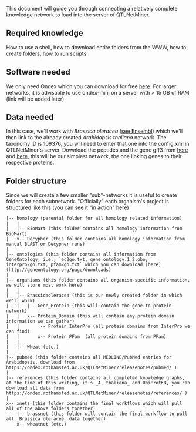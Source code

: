 This document will guide you through connecting a relatively complete knowledge network to load into the server of QTLNetMiner.

## Required knowledge

How to use a shell, how to download entire folders from the WWW, how to create folders, how to run scripts

## Software needed

We only need Ondex which you can download for free [here](http://www.ondex.org/verify.php). For larger networks, it is advisable to use ondex-mini on a server with > 15 GB of RAM (link will be added later)

## Data needed

In this case, we'll work with _Brassica oleracea_ ([see Ensembl](http://plants.ensembl.org/Brassica_oleracea/Info/Index)) which we'll then link to the already created _Arabidopsis thaliana_ network. The taxonomy ID is 109376, you will need to enter that one into the config.xml in QTLNetMiner's server. Download the peptides and the gene gff3 from [here](ftp://ftp.ensemblgenomes.org/pub/plants/release-26/fasta/brassica_oleracea/pep/) and [here](ftp://ftp.ensemblgenomes.org/pub/plants/release-26/gff3/brassica_oleracea/), this will be our simplest network, the one linking genes to their respective proteins.

## Folder structure

Since we will create a few smaller "sub"-networks it is useful to create folders for each subnetwork. "Officially" each organism's project is structured like this (you can see it "in action" [here](https://ondex.rothamsted.ac.uk/QTLNetMiner/releasenotes/))

```
|-- homology (parental folder for all homology related information)
|   |
|   |-- BioMart (this folder contains all homology information from BioMart)
|   x-- Decypher (this folder contains all homology information from manual BLAST or Decypher runs)
|
|-- ontologies (this folder contains all information from GeneOntology, i.e., `ec2go.txt, gene_ontology.1_2.obo, interpro2go.txt, pfam2go.txt` which you can download [here](http://geneontology.org/page/downloads)
| 
|-- organisms (this folder contains all organism-specific information, we will store most work here)
|   |
|   |-- Brassicaoleracea (this is our newly created folder in which we'll work)
|   |   |-- Gene_Protein (this will contain the gene to protein network)
|   |   x-- Protein_Domain (this will contain any protein domain information we can gather)
|   |       |-- Protein_InterPro (all protein domains from InterPro we can find)
|   |       x-- Protein_PFam  (all protein domains from PFam)
|   |
|   |-- Wheat (etc.)
|
|-- pubmed (this folder contains all MEDLINE/PubMed entries for Arabidopsis, download from https://ondex.rothamsted.ac.uk/QTLNetMiner/releasenotes/pubmed/ )
|
|-- references (this folder contains all completed knowledge graphs, at the time of this writing, it's _A. thaliana_ and UniProtKB, you can download all data from https://ondex.rothamsted.ac.uk/QTLNetMiner/releasenotes/references/ )
|
x-- xnets (this folder contains the final workflows which will pull all of the above folders together)
    |-- brassnet (this folder will contain the final workflow to pull all _Brassica oleracea_ data together)
    x-- wheatnet (etc.)
```
